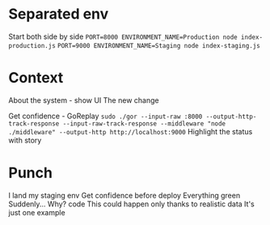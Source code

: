 # Separated env
Start both side by side
`PORT=8000 ENVIRONMENT_NAME=Production node index-production.js`
`PORT=9000 ENVIRONMENT_NAME=Staging node index-staging.js`

# Context
About the system - show UI
The new change



Get confidence - GoReplay
`sudo ./gor --input-raw :8000 --output-http-track-response --input-raw-track-response --middleware "node ./middleware" --output-http http://localhost:9000`
Highlight the status with story

# Punch
I land my staging env
Get confidence before deploy
Everything green
Suddenly...
Why? code
This could happen only thanks to realistic data
It's just one example
